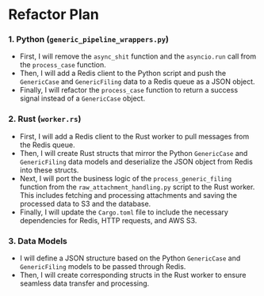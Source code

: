 # Refactor Plan

### 1. Python (`generic_pipeline_wrappers.py`)
*   First, I will remove the `async_shit` function and the `asyncio.run` call from the `process_case` function.
*   Then, I will add a Redis client to the Python script and push the `GenericCase` and `GenericFiling` data to a Redis queue as a JSON object.
*   Finally, I will refactor the `process_case` function to return a success signal instead of a `GenericCase` object.

### 2. Rust (`worker.rs`)
*   First, I will add a Redis client to the Rust worker to pull messages from the Redis queue.
*   Then, I will create Rust structs that mirror the Python `GenericCase` and `GenericFiling` data models and deserialize the JSON object from Redis into these structs.
*   Next, I will port the business logic of the `process_generic_filing` function from the `raw_attachment_handling.py` script to the Rust worker. This includes fetching and processing attachments and saving the processed data to S3 and the database.
*   Finally, I will update the `Cargo.toml` file to include the necessary dependencies for Redis, HTTP requests, and AWS S3.

### 3. Data Models
*   I will define a JSON structure based on the Python `GenericCase` and `GenericFiling` models to be passed through Redis.
*   Then, I will create corresponding structs in the Rust worker to ensure seamless data transfer and processing.